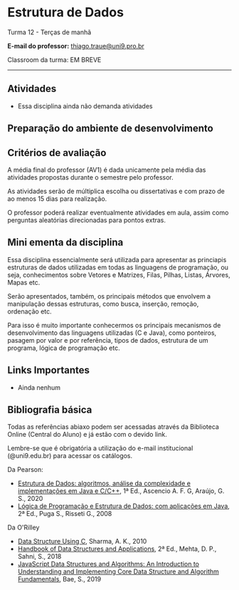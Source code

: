 # Estrutura de Dados

Turma 12 - Terças de manhã

**E-mail do professor:** thiago.traue@uni9.pro.br

Classroom da turma: EM BREVE

---

## Atividades

- Essa disciplina ainda não demanda atividades

## Preparação do ambiente de desenvolvimento

## Critérios de avaliação

A média final do professor (AV1) é dada unicamente pela média das atividades propostas durante o semestre pelo professor.

As atividades serão de múltiplica escolha ou dissertativas e com prazo de ao menos 15 dias para realização.

O professor poderá realizar eventualmente atividades em aula, assim como perguntas aleatórias direcionadas para pontos extras.

## Mini ementa da disciplina

Essa disciplina essencialmente será utilizada para apresentar as princiapis estruturas de dados utilizadas em todas as linguagens de programação, ou seja, conhecimentos sobre Vetores e Matrizes, Filas, Pilhas, Listas, Árvores, Mapas etc.

Serão apresentados, também, os principais métodos que envolvem a manipulação dessas estruturas, como busca, inserção, remoção, ordenação etc.

Para isso é muito importante conhecermos os principais mecanismos de desenvolvimento das linguagens utilizadas (C e Java), como ponteiros, pasagem por valor e por referência, tipos de dados, estrutura de um programa, lógica de programação etc.

## Links Importantes

- Ainda nenhum

## Bibliografia básica

Todas as referências abiaxo podem ser acessadas através da Biblioteca Online (Central do Aluno) e já estão com o devido link.

Lembre-se que é obrigatória a utilização do e-mail institucional (@uni9.edu.br) para acessar os catálogos.

Da Pearson:

- [Estrutura de Dados: algoritmos, análise da complexidade e implementações em Java e C/C++](https://plataforma.bvirtual.com.br/Acervo/Publicacao/1995), 1ª Ed., Ascencio A. F. G, Araújo, G. S., 2020
- [Lógica de Programação e Estrutura de Dados: com aplicações em Java](https://plataforma.bvirtual.com.br/Acervo/Publicacao/447), 2ª Ed., Puga S., Risseti G., 2008

Da O'Rilley

- [Data Structure Using C](https://learning.oreilly.com/library/view/data-structure-using/9788131755662/), Sharma, A. K., 2010
- [Handbook of Data Structures and Applications](https://learning.oreilly.com/library/view/handbook-of-data/9781351645645/), 2ª Ed., Mehta, D. P., Sahni, S., 2018
- [JavaScript Data Structures and Algorithms: An Introduction to Understanding and Implementing Core Data Structure and Algorithm Fundamentals](https://learning.oreilly.com/library/view/javascript-data-structures/9781484239889/), Bae, S., 2019